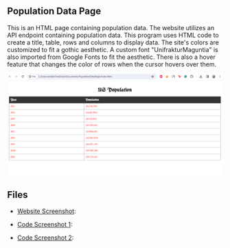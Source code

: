 ## Population Data Page

This is an HTML page containing population data. The website utilizes an API endpoint containing population data.
This program uses HTML code to create a title, table, rows and columns to display data. The site's colors are customized to fit a gothic aesthetic.
A custom font "UnifrakturMaguntia" is also imported from Google Fonts to fit the aesthetic. There is also a hover feature that changes the color of rows when the cursor hovers over them.

![Screenshot of the page](website_picture.png)

## Files

- [Website Screenshot](website_picture.png):

- [Code Screenshot 1](picture_of_code.png):

- [Code Screenshot 2](picture_of_code2.png): 
